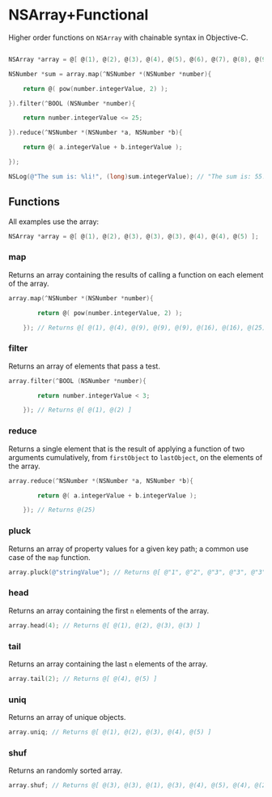 # NSArray+Functional

Higher order functions on `NSArray` with chainable syntax in Objective-C.

```Objective-C

NSArray *array = @[ @(1), @(2), @(3), @(4), @(5), @(6), @(7), @(8), @(9), @(10) ];

NSNumber *sum = array.map(^NSNumber *(NSNumber *number){

    return @( pow(number.integerValue, 2) );

}).filter(^BOOL (NSNumber *number){

    return number.integerValue <= 25;

}).reduce(^NSNumber *(NSNumber *a, NSNumber *b){

    return @( a.integerValue + b.integerValue );

});

NSLog(@"The sum is: %li!", (long)sum.integerValue); // "The sum is: 55!"
```
## Functions

All examples use the array:
```Objective-C
NSArray *array = @[ @(1), @(2), @(3), @(3), @(3), @(4), @(4), @(5) ];
```

### map
Returns an array containing the results of calling a function on each element of the array.
```Objective-C
array.map(^NSNumber *(NSNumber *number){

        return @( pow(number.integerValue, 2) );

    }); // Returns @[ @(1), @(4), @(9), @(9), @(9), @(16), @(16), @(25) ]
```
### filter
Returns an array of elements that pass a test.
```Objective-C
array.filter(^BOOL (NSNumber *number){

        return number.integerValue < 3;

    }); // Returns @[ @(1), @(2) ]
```
### reduce
Returns a single element that is the result of applying a function of two arguments cumulatively, from `firstObject` to `lastObject`, on the elements of the array.
```Objective-C
array.reduce(^NSNumber *(NSNumber *a, NSNumber *b){

        return @( a.integerValue + b.integerValue );

    }); // Returns @(25)
```
### pluck
Returns an array of property values for a given key path; a common use case of the `map` function.
```Objective-C
array.pluck(@"stringValue"); // Returns @[ @"1", @"2", @"3", @"3", @"3", @"4", @"4", @"5" ]
```
### head
Returns an array containing the first `n` elements of the array.
```Objective-C
array.head(4); // Returns @[ @(1), @(2), @(3), @(3) ]
```
### tail
Returns an array containing the last `n` elements of the array.
```Objective-C
array.tail(2); // Returns @[ @(4), @(5) ]
```
### uniq
Returns an array of unique objects.
```Objective-C
array.uniq; // Returns @[ @(1), @(2), @(3), @(4), @(5) ]
```
### shuf
Returns an randomly sorted array.
```Objective-C
array.shuf; // Returns @[ @(3), @(3), @(1), @(3), @(4), @(5), @(4), @(2) ] (or any other random order)
```
